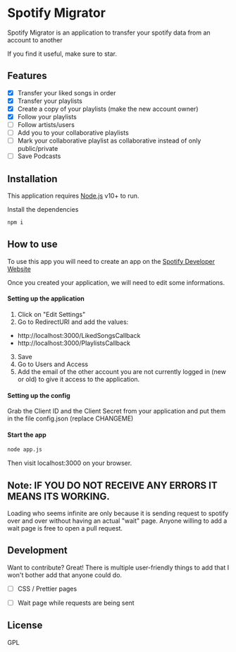 # Spotify Migrator
Spotify Migrator is an application to transfer your spotify data from an account to another

If you find it useful, make sure to star.

## Features

-  [x] Transfer your liked songs in order
-  [x] Transfer your playlists
-  [x] Create a copy of your playlists (make the new account owner)
-  [x] Follow your playlists
-  [ ] Follow artists/users
-  [ ] Add you to your collaborative playlists
-  [ ] Mark your collaborative playlist as collaborative instead of only public/private
-  [ ] Save Podcasts
  
## Installation

This application requires [Node.js](https://nodejs.org/) v10+ to run.

Install the dependencies
```sh
npm i
```

## How to use
To use this app you will need to create an app on the [Spotify Developer Website](https://developer.spotify.com/dashboard/applications)

Once you created your application, we will need to edit some informations.
#### Setting up the application
1. Click on "Edit Settings"
2. Go to RedirectURI and add the values:
- http://localhost:3000/LikedSongsCallback
- http://localhost:3000/PlaylistsCallback
3. Save
4. Go to Users and Access
5. Add the email of the other account you are not currently logged in (new or old) to give it access to the application.

#### Setting up the config
Grab the Client ID and the Client Secret from your application and put them in the file config.json (replace CHANGEME)

#### Start the app
```sh
node app.js
```
Then visit localhost:3000 on your browser.

## Note: IF YOU DO NOT RECEIVE ANY ERRORS IT MEANS ITS WORKING. 
Loading who seems infinite are only because it is sending request to spotify over and over without having an actual "wait" page. Anyone willing to add a wait page is free to open a pull request.

## Development
Want to contribute? Great!
There is multiple user-friendly things to add that I won't bother add that anyone could do.

- [ ] CSS / Prettier pages
- [ ] Wait page while requests are being sent


## License
GPL
